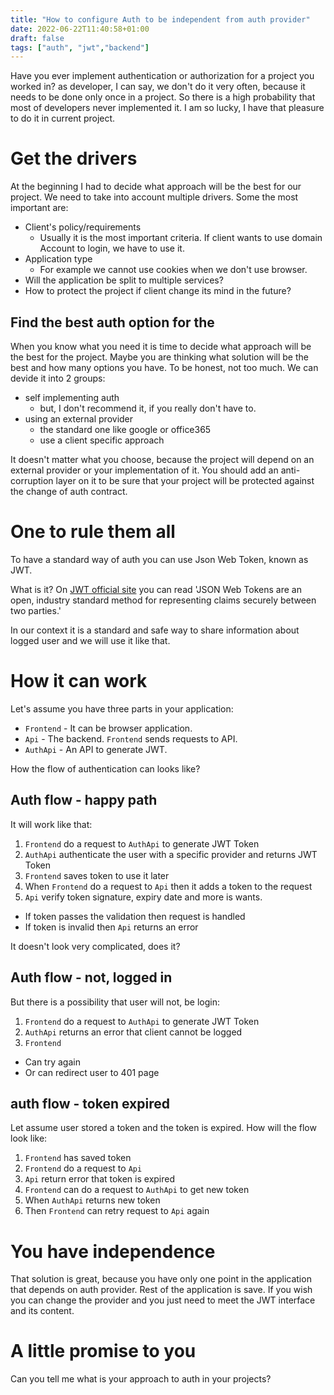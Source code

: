 ```yaml
---
title: "How to configure Auth to be independent from auth provider"
date: 2022-06-22T11:40:58+01:00
draft: false
tags: ["auth", "jwt","backend"]
---
```


Have you ever implement authentication or authorization for a project you worked in? as developer, I can say,  we don't do it very often, because it needs to be done only once in a project. So there is a high probability that most of developers never implemented it. I am so lucky, I have that pleasure to do it in current project. 

# Get the drivers
At the beginning I had to decide what approach will be the best for our project. We need to take into account multiple drivers. Some the most important are:
- Client's policy/requirements
  - Usually it is the most important criteria. If client wants to use domain Account to login, we have to use it. 
- Application type 
  - For example we cannot use cookies when we don't use browser.
- Will the application be split to multiple services?
- How to protect the project if client change its mind in the future?

## Find the best auth option for the 
When you know what you need it is time to decide what approach will be the best for the project. Maybe you are thinking what solution will be the best and how many options you have. To be honest, not too much. We can devide it into 2 groups:

- self implementing auth
  - but, I don't recommend it, if you really don't have to.
- using an external provider
  - the standard one like google or office365
  - use a client specific approach

It doesn't matter what you choose, because the project will depend on an external provider or your implementation of it. You should add an anti-corruption layer on it to be sure that your project will be protected against the change of auth contract. 

# One to rule them all
To have a standard way of auth you can use Json Web Token, known as JWT. 

What is it? On [JWT official site](https://jwt.io/) you can read 'JSON Web Tokens are an open, industry standard method for representing claims securely between two parties.' 

In our context it is a standard and safe way to share information about logged user and we will use it like that.

# How it can work
Let's assume you have three parts in your application:
- `Frontend` - It can be browser application.
- `Api` - The backend. `Frontend` sends requests to API.
- `AuthApi` - An API to generate JWT.

How the flow of authentication can looks like?

## Auth flow - happy path 
It will work like that:
1. `Frontend` do a request to `AuthApi` to generate JWT Token
2. `AuthApi` authenticate the user with a specific provider and returns JWT Token
3. `Frontend` saves token to use it later
4. When `Frontend` do a request to `Api` then it adds a token to the request
5. `Api` verify token signature, expiry date and more is wants. 
  - If token passes the validation then request is handled
  - If token is invalid then `Api` returns an error

It doesn't look very complicated, does it?

## Auth flow - not, logged in
But there is a possibility that user will not, be login:
1. `Frontend` do a request to `AuthApi` to generate JWT Token
2. `AuthApi` returns an error that client cannot be logged
3. `Frontend` 
  - Can try again
  - Or can redirect user to 401 page

## auth flow - token expired
Let assume user stored a token and the token is expired. How will the flow look like:
1. `Frontend` has saved token 
2. `Frontend` do a request to `Api`
3. `Api` return error that token is expired
4. `Frontend` can do a request to `AuthApi` to get new token
5. When `AuthApi` returns new token
6. Then `Frontend` can retry request to `Api` again

# You have independence
That solution is great, because you have only one point in the application that depends on auth provider. Rest of the application is save. If you wish you can change the provider and you just need to meet the JWT interface and its content. 

# A little promise to you
Can you tell me what is your approach to auth in your projects?
